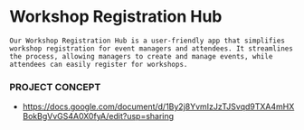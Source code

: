 # Workshop Registration Hub

``` Our Workshop Registration Hub is a user-friendly app that simplifies workshop registration for event managers and attendees. It streamlines the process, allowing managers to create and manage events, while attendees can easily register for workshops. ```

### PROJECT CONCEPT
- https://docs.google.com/document/d/1By2j8YvmIzJzTJSvqd9TXA4mHXBokBgVvGS4A0X0fyA/edit?usp=sharing
